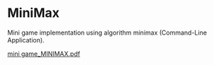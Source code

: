 # MiniMax
Mini game implementation using algorithm minimax (Command-Line Application).

[mini game_MINIMAX.pdf](https://github.com/user-attachments/files/17006133/mini.game_MINIMAX.pdf)
